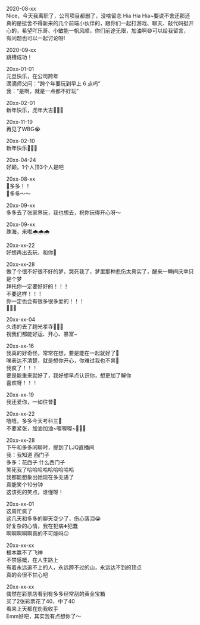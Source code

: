 2020-08-xx  
Nice，今天我离职了，公司项目都删了，没啥留恋 Hia Hia Hia~要说不舍还那还真的是挺舍不得新来的几个前端小伙伴的，跟你们一起打游戏、聊天、敲代码挺开心的，希望吖乐哥、小敏能一帆风顺，你们前途无限，加油啊😄可以给我留言，有问题也可以一起讨论呀!

2020-09-xx  
跳槽成功！

20xx-01-01  
元旦快乐，在公司跨年  
滴滴师父问：“跨个年要玩到早上 6 点吗”  
我：“是啊，就是一点都不好玩”

20xx-02-01  
新年快乐，虎年大吉🎉🎉🎉

20xx-11-19  
再见了WBG😭

20xx-02-10  
新年快乐🎊🎊🎊

20xx-04-24  
好颠，1个人顶3个人是吧

20xx-08-xx  
🩷多多！！  
🩷多多～～

20xx-09-xx  
多多去了张家界玩，我也想去，祝你玩得开心呀～

20xx-09-xx  
珠海，来啦🌧️🌧️🌧️

20xx-xx-22  
好想再出去玩，和你👻

20xx-xx-28  
做了个很不好很不好的梦，哭死我了，梦里那种悲伤太真实了，醒来一瞬间庆幸只是个梦  
拜托你一定要好好的！！！  
不要这样！！！  
你一定也会有很多很多爱的！！！  
🤗🤗🤗  

20xx-xx-04  
久违的去了趟光孝寺🙏🙏🙏  
祝我们都能好运、开心、暴富~  

20xx-xx-16  
我真的好奇怪，常常在想，要是能在一起就好了🥹  
唉表达不清楚，就是想你开心，你难过我也不爽🥹  
我疯了！！！  
要是能重来就好了，我好想早点认识你，想更加了解你  
喜欢呀！！！  

20xx-xx-19  
我还爱你，一如往昔🩷  

20xx-xx-22  
嘻嘻，多多今天考科三🚗  
不要紧张，加油加油~喔喔喔~💯💯💯  

20xx-xx-28  
下午和多多闲聊时，提到了LJQ直播间    
我：我知道 西门子  
多多：花西子 什么西门子  
笑死我了哈哈哈哈哈哈哈哈哈  
我都能想象出她现在多无语了  
真能笑个10分钟  
这该死的笑点，谁懂呀！  

20xx-xx-01  
这周忙疯了  
这几天和多多的聊天变少了，伤心落泪😭  
好复杂的心情，我在犯病➕️犯蠢  
啊啊啊啊啊真的不可能吗😖  

20xx-xx-xx  
根本赢不了飞神  
不禁感概，在人生路上  
有着永远追不上的人，永远跨不过的山，永远达不到的顶点  
真的会很不甘心吧  

20xx-xx-xx  
偶然在彩票店看到有多多经常刮的黄金宝箱  
买了2张彩票花了40，中了40  
看来上天都在劝我收手  
Emm好吧，其实我有点想你了～
